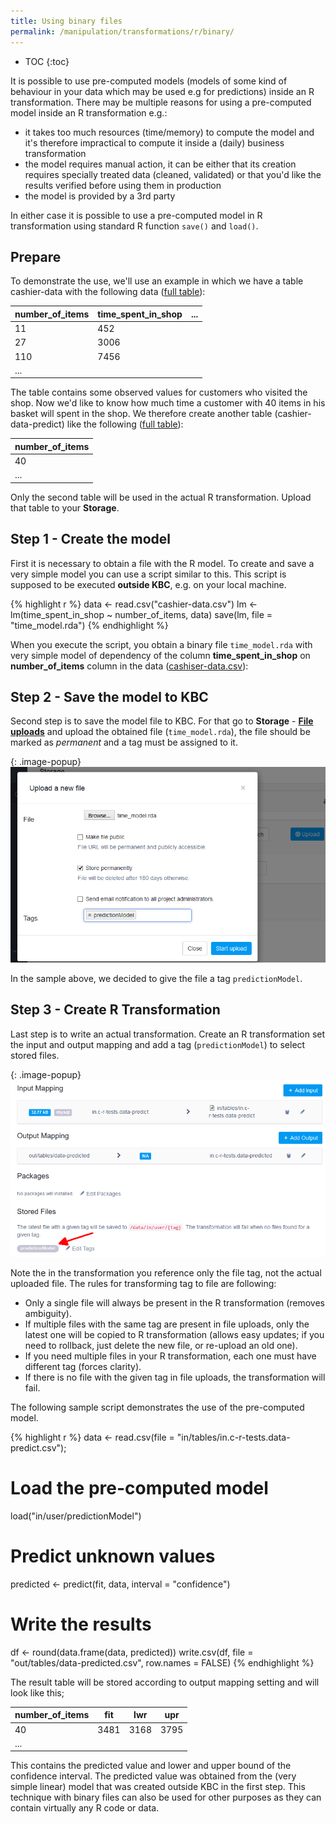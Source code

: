 ```yaml
---
title: Using binary files
permalink: /manipulation/transformations/r/binary/
---
```


* TOC
{:toc}

It is possible to use pre-computed models (models of some kind of behaviour in your data which may be used e.g for predictions)
inside an R transformation. There may be multiple reasons for using a pre-computed model inside an R transformation e.g.:

- it takes too much resources (time/memory) to compute the model and it's therefore impractical to compute it inside a 
(daily) business transformation
- the model requires manual action, it can be either that its creation requires specially treated data (cleaned, validated)
or that you'd like the results verified before using them in production
- the model is provided by a 3rd party

In either case it is possible to use a pre-computed model in R transformation using standard R function `save()` and `load()`. 

## Prepare
To demonstrate the use, we'll use an example in which we have a table cashier-data with the following data 
([full table](/manipulation/transformations/r/cashier-data.csv)):

| number_of_items  |  time_spent_in_shop   |  ...  |
|------------------|-----------------------|-------|
|  11              |  452                  |       |
|  27              |  3006                 |       |
|  110             |  7456                 |       |
|  ...             |                       |       |
 
The table contains some observed values for customers who visited the shop. Now we'd like to know how much time a 
customer with 40 items in his basket will spent in the shop. We therefore create another table 
(cashier-data-predict) like the following ([full table](/manipulation/transformations/r/cashier-data-predict.csv)):

| number_of_items  |
|------------------|
|  40              |
|  ...             |

Only the second table will be used in the actual R transformation. Upload that table to your **Storage**. 


## Step 1 - Create the model

First it is necessary to obtain a file with the R model. To create and save a very simple model you can 
use a script similar to this. This script is supposed to be executed **outside KBC**, e.g. on your local machine.

{% highlight r %}
data <- read.csv("cashier-data.csv")
lm <- lm(time_spent_in_shop ~ number_of_items, data)
save(lm, file = "time_model.rda")
{% endhighlight %}

When you execute the script, you obtain a binary file `time_model.rda` with very simple model of dependency 
of the column **time_spent_in_shop** on **number_of_items** column in the data 
([cashiser-data.csv](/manipulation/transformations/r/cashier-data.csv)):
 
## Step 2 - Save the model to KBC

Second step is to save the model file to KBC. For that go to **Storage** - 
[**File uploads**](/storage/file-uploads/) and upload the 
obtained file (`time_model.rda`), the file should be marked as *permanent* and a tag must be assigned to it.

{: .image-popup}
![Screenshot - Upload file](/manipulation/transformations/r/file-import.png)

In the sample above, we decided to give the file a tag `predictionModel`.

## Step 3 - Create R Transformation

Last step is to write an actual transformation. Create an R transformation set the input and output mapping 
and add a tag (`predictionModel`) to select stored files.

{: .image-popup}
![Screenshot - Transformation Setup](/manipulation/transformations/r/binary-transformation.png)

Note the in the transformation you reference only the file tag, not the actual uploaded file. 
The rules for transforming tag to file are following: 

- Only a single file will always be present in the R transformation (removes ambiguity).
- If multiple files with the same tag are present in file uploads, only the latest one will be copied to R 
transformation (allows easy updates; if you need to rollback, just delete the new file, or re-upload an old one).
- If you need multiple files in your R transformation, each one must have different tag (forces clarity).
- If there is no file with the given tag in file uploads, the transformation will fail.

The following sample script demonstrates the use of the pre-computed model.

{% highlight r %}
data <- read.csv(file = "in/tables/in.c-r-tests.data-predict.csv");

# Load the pre-computed model
load("in/user/predictionModel")

# Predict unknown values
predicted <- predict(fit, data, interval = "confidence")

# Write the results
df <- round(data.frame(data, predicted))
write.csv(df, file = "out/tables/data-predicted.csv", row.names = FALSE)
{% endhighlight %}

The result table will be stored according to output mapping setting and will look like this;

| number_of_items  |  fit  |  lwr  |  upr  |
|------------------|-------|-------|-------|
|  40              |  3481 |  3168 |  3795 |
|  ...             |       |       |       |

This contains the predicted value and lower and upper bound of the confidence interval. The predicted value was 
obtained from the (very simple linear) model that was created outside KBC in the first step. This technique with 
binary files can also be used for other purposes as they can contain virtually any R code or data.
